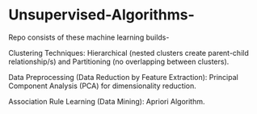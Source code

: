 # Unsupervised-Algorithms-
Repo consists of these machine learning builds-

Clustering Techniques: Hierarchical (nested clusters create parent-child relationship/s) and Partitioning (no overlapping between clusters). 

Data Preprocessing (Data Reduction by Feature Extraction): Principal Component Analysis (PCA) for dimensionality reduction.

Association Rule Learning (Data Mining): Apriori Algorithm. 

